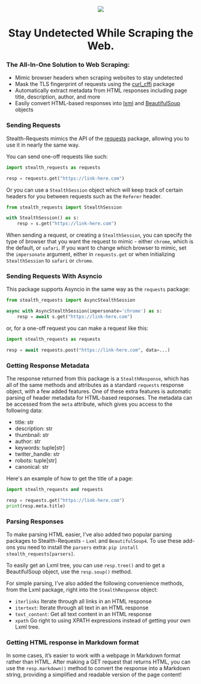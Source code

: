 <p align="center">
    <img src="https://github.com/jpjacobpadilla/Stealth-Requests/blob/0572cdf58d141239e945a1562490b1d00054379c/logo.png?raw=true">
</p>

<h1 align="center">Stay Undetected While Scraping the Web.</h1>

### The All-In-One Solution to Web Scraping:
- Mimic browser headers when scraping websites to stay undetected
- Mask the TLS fingerprint of requests using the [curl_cffi](https://curl-cffi.readthedocs.io/en/latest/) package
- Automatically extract metadata from HTML responses including page title, description, author, and more
- Easily convert HTML-based responses into [lxml](https://lxml.de/apidoc/lxml.html) and [BeautifulSoup](https://beautiful-soup-4.readthedocs.io/en/latest/) objects

### Sending Requests

Stealth-Requests mimics the API of the [requests](https://requests.readthedocs.io/en/latest/) package, allowing you to use it in nearly the same way.

You can send one-off requests like such:

```python
import stealth_requests as requests

resp = requests.get("https://link-here.com")
```

Or you can use a `StealthSession` object which will keep track of certain headers for you between requests such as the `Referer` header.

```python
from stealth_requests import StealthSession

with StealthSession() as s:
    resp = s.get("https://link-here.com")
```

When sending a request, or creating a `StealthSession`, you can specify the type of browser that you want the request to mimic - either `chrome`, which is the default, or `safari`. If you want to change which browser to mimic, set the `impersonate` argument, either in `requests.get` or when initializing `StealthSession` to `safari` or `chrome`.

### Sending Requests With Asyncio

This package supports Asyncio in the same way as the `requests` package:

```python
from stealth_requests import AsyncStealthSession

async with AsyncStealthSession(impersonate='chrome') as s:
    resp = await s.get("https://link-here.com")
```

or, for a one-off request you can make a request like this:

```python
import stealth_requests as requests

resp = await requests.post("https://link-here.com", data=...)
```

### Getting Response Metadata

The response returned from this package is a `StealthResponse`, which has all of the same methods and attributes as a standard `requests` response object, with a few added features. One of these extra features is automatic parsing of header metadata for HTML-based responses. The metadata can be accessed from the `meta` attribute, which gives you access to the following data:

- title: str
- description: str
- thumbnail: str
- author: str
- keywords: tuple[str]
- twitter_handle: str
- robots: tuple[str]
- canonical: str

Here's an example of how to get the title of a page:

```python
import stealth_requests and requests

resp = requests.get("https://link-here.com")
print(resp.meta.title)
```

### Parsing Responses

To make parsing HTML easier, I've also added two popular parsing packages to Stealth-Requests - `Lxml` and `BeautifulSoup4`. To use these add-ons you need to install the `parsers` extra: `pip install stealth_requests[parsers]`.

To easily get an Lxml tree, you can use `resp.tree()` and to get a BeautifulSoup object, use the `resp.soup()` method.

For simple parsing, I've also added the following convenience methods, from the Lxml package, right into the `StealthResponse` object:

- `iterlinks` Iterate through all links in an HTML response
- `itertext`: Iterate through all text in an HTML response
- `text_content`: Get all text content in an HTML response
- `xpath` Go right to using XPATH expressions instead of getting your own Lxml tree.

### Getting HTML response in Markdown format

In some cases, it’s easier to work with a webpage in Markdown format rather than HTML. After making a GET request that returns HTML, you can use the `resp.markdown()` method to convert the response into a Markdown string, providing a simplified and readable version of the page content!